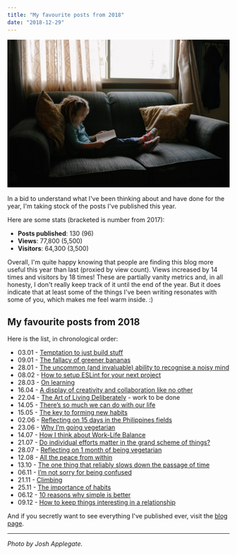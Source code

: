 ```yaml
---
title: "My favourite posts from 2018"
date: "2018-12-29"
---
```


![favourite posts from 2018 nick ang](images/favourite-posts-from-2018-nick-ang-1024x682.jpg)

In a bid to understand what I've been thinking about and have done for the year, I'm taking stock of the posts I've published this year.

Here are some stats (bracketed is number from 2017):

- **Posts published**: 130 (96)
- **Views**: 77,800 (5,500)
- **Visitors**: 64,300 (3,500)

Overall, I'm quite happy knowing that people are finding this blog more useful this year than last (proxied by view count). Views increased by 14 times and visitors by 18 times! These are partially vanity metrics and, in all honesty, I don't really keep track of it until the end of the year. But it does indicate that at least some of the things I've been writing resonates with some of you, which makes me feel warm inside. :)

## My favourite posts from 2018

Here is the list, in chronological order:

- 03.01 - [Temptation to just build stuff](/2018-01-03-temptation-to-just-build-stuff/) 
- 09.01 - [The fallacy of greener bananas](/2018-01-09-fallacy-greener-bananas/) 
- 28.01 - [The uncommon (and invaluable) ability to recognise a noisy mind](/2018-01-28-uncommon-invaluable-ability-recognise-noisy-mind/) 
- 08.02 - [How to setup ESLint for your next project](/2018-02-08-setup-eslint-next-project/) 
- 28.03 - [On learning](/2018-03-28-on-learning/) 
- 16.04 - [A display of creativity and collaboration like no other](/2018-04-15-a-display-of-creativity-and-collaboration-like-no-other/) 
- 22.04 - [The Art of Living Deliberately](/2018-04-21-art-of-living-deliberately/) - work to be done 
- 14.05 - [There’s so much we can do with our life](/2018-05-14-so-much-we-can-do-with-our-life/) 
- 15.05 - [The key to forming new habits](/2018-05-15-key-to-forming-new-habits/) 
- 02.06 - [Reflecting on 15 days in the Philippines fields](/2018-06-02-philippines-field-trip/) 
- 23.06 - [Why I’m going vegetarian](/2018-06-22-why-im-going-vegetarian/) 
- 14.07 - [How I think about Work-Life Balance](/2018-07-14-work-life-balance/) 
- 21.07 - [Do individual efforts matter in the grand scheme of things?](/2018-07-21-do-individual-efforts-matter/) 
- 28.07 - [Reflecting on 1 month of being vegetarian](/2018-07-28-reflecting-on-1-month-of-being-vegetarian/) 
- 12.08 - [All the peace from within](/2018-08-12-all-the-peace-from-within/) 
- 13.10 - [The one thing that reliably slows down the passage of time](/2018-10-13-the-one-thing-that-reliably-slows-down-the-passage-of-time/) 
- 06.11 - [I’m not sorry for being confused](/2018-11-06-im-not-sorry-for-being-confused/) 
- 21.11 - [Climbing](/2018-11-21-climbing/) 
- 25.11 - [The importance of habits](/2018-11-25-the-importance-of-habits/) 
- 06.12 - [10 reasons why simple is better](/2018-12-06-10-reasons-why-simple-is-better/) 
- 09.12 - [How to keep things interesting in a relationship](/2018-12-08-how-to-keep-things-interesting-in-a-relationship/)

And if you secretly want to see everything I've published ever, visit the [blog page](/blog/).

* * *

_Photo by Josh Applegate._
